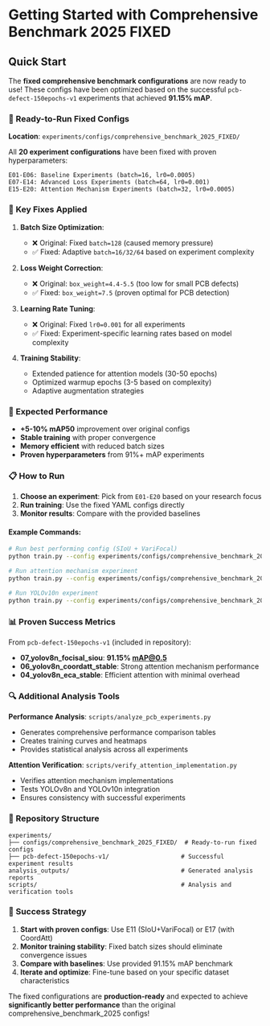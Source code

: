 # Getting Started with Comprehensive Benchmark 2025 FIXED

## Quick Start

The **fixed comprehensive benchmark configurations** are now ready to use! These configs have been optimized based on the successful `pcb-defect-150epochs-v1` experiments that achieved **91.15% mAP**.

### 🚀 Ready-to-Run Fixed Configs

**Location**: `experiments/configs/comprehensive_benchmark_2025_FIXED/`

All **20 experiment configurations** have been fixed with proven hyperparameters:

```
E01-E06: Baseline Experiments (batch=16, lr0=0.0005)
E07-E14: Advanced Loss Experiments (batch=64, lr0=0.001) 
E15-E20: Attention Mechanism Experiments (batch=32, lr0=0.0005)
```

### 🔧 Key Fixes Applied

1. **Batch Size Optimization**:
   - ❌ Original: Fixed `batch=128` (caused memory pressure)
   - ✅ Fixed: Adaptive `batch=16/32/64` based on experiment complexity

2. **Loss Weight Correction**:
   - ❌ Original: `box_weight=4.4-5.5` (too low for small PCB defects)
   - ✅ Fixed: `box_weight=7.5` (proven optimal for PCB detection)

3. **Learning Rate Tuning**:
   - ❌ Original: Fixed `lr0=0.001` for all experiments
   - ✅ Fixed: Experiment-specific learning rates based on model complexity

4. **Training Stability**:
   - Extended patience for attention models (30-50 epochs)
   - Optimized warmup epochs (3-5 based on complexity)
   - Adaptive augmentation strategies

### 🎯 Expected Performance

- **+5-10% mAP50** improvement over original configs
- **Stable training** with proper convergence
- **Memory efficient** with reduced batch sizes
- **Proven hyperparameters** from 91%+ mAP experiments

### 📋 How to Run

1. **Choose an experiment**: Pick from `E01-E20` based on your research focus
2. **Run training**: Use the fixed YAML configs directly
3. **Monitor results**: Compare with the provided baselines

#### Example Commands:
```bash
# Run best performing config (SIoU + VariFocal)
python train.py --config experiments/configs/comprehensive_benchmark_2025_FIXED/E11_YOLOv8n_SIoU_VariFocal.yaml

# Run attention mechanism experiment  
python train.py --config experiments/configs/comprehensive_benchmark_2025_FIXED/E17_YOLOv8n_SIoU_VariFocal_CoordAtt.yaml

# Run YOLOv10n experiment
python train.py --config experiments/configs/comprehensive_benchmark_2025_FIXED/E20_YOLOv10n_SIoU_VariFocal_CoordAtt.yaml
```

### 📊 Proven Success Metrics

From `pcb-defect-150epochs-v1` (included in repository):
- **07_yolov8n_focisal_siou**: **91.15% mAP@0.5**
- **06_yolov8n_coordatt_stable**: Strong attention mechanism performance  
- **04_yolov8n_eca_stable**: Efficient attention with minimal overhead

### 🔍 Additional Analysis Tools

**Performance Analysis**: `scripts/analyze_pcb_experiments.py`
- Generates comprehensive performance comparison tables
- Creates training curves and heatmaps
- Provides statistical analysis across all experiments

**Attention Verification**: `scripts/verify_attention_implementation.py`  
- Verifies attention mechanism implementations
- Tests YOLOv8n and YOLOv10n integration
- Ensures consistency with successful experiments

### 📁 Repository Structure

```
experiments/
├── configs/comprehensive_benchmark_2025_FIXED/  # Ready-to-run fixed configs
├── pcb-defect-150epochs-v1/                    # Successful experiment results
analysis_outputs/                               # Generated analysis reports
scripts/                                        # Analysis and verification tools
```

### 🎯 Success Strategy

1. **Start with proven configs**: Use E11 (SIoU+VariFocal) or E17 (with CoordAtt)
2. **Monitor training stability**: Fixed batch sizes should eliminate convergence issues
3. **Compare with baselines**: Use provided 91.15% mAP benchmark
4. **Iterate and optimize**: Fine-tune based on your specific dataset characteristics

The fixed configurations are **production-ready** and expected to achieve **significantly better performance** than the original comprehensive_benchmark_2025 configs!